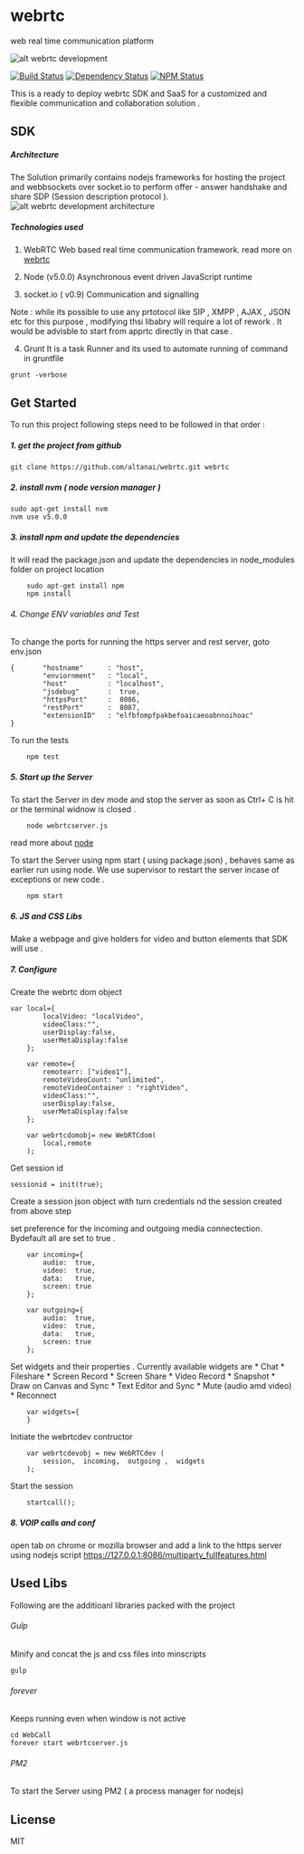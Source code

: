 # webrtc
web real time communication platform 

![alt webrtc development ](http://s20.postimg.org/sywx5rjx5/webrtc_development_logo_1_1.png)


[![Build Status][BS img]][Build Status]
[![Dependency Status][DS img]][Dependency Status]
[![NPM Status][NS img]][NPM Status]

[Build Status]: https://travis-ci.org/altanai/webrtc
[Dependency Status]: https://david-dm.org/altanai/webrtc
[NPM Status]: https://www.npmjs.com/package/webrtcdevelopment

[BS img]: https://api.travis-ci.org/altanai/webrtc.png
[DS img]: https://david-dm.org/altanai/webrtc.svg
[NS img]: https://nodei.co/npm/webrtcdevelopment.png

This is a ready to deploy webrtc SDK and SaaS for a customized and flexible communication and collaboration solution .

SDK
----

##### Architecture 
The Solution primarily contains nodejs frameworks for hosting the project and webbsockets over socket.io to perform offer - answer handshake and share SDP (Session description protocol ).
![alt webrtc development architecture ](https://s32.postimg.org/uamq0uq9h/webrtcdevelopment_SDK.png)

##### Technologies used 

1. WebRTC 
Web based real time communication framework.
read more on [webrtc](https://altanaitelecom.wordpress.com/2013/08/02/what-is-webrtc/ )

2. Node (v5.0.0)
Asynchronous event driven JavaScript runtime

3. socket.io ( v0.9)
Communication and signalling 

Note  : while its possible to use any prtotocol like SIP , XMPP , AJAX , JSON etc for this purpose , modifying thsi libabry will require a lot of rework . It would be advisble to start from apprtc directly in that case .  

4. Grunt
It is a task Runner and its used to automate running of command in gruntfile
```
grunt -verbose
```

Get Started
----

To run this project following steps need to be followed in that order :

##### 1. get the project from github 
```
git clone https://github.com/altanai/webrtc.git webrtc
```

##### 2. install nvm ( node version manager ) 
```
sudo apt-get install nvm
nvm use v5.0.0
```

##### 3. install npm and update the dependencies 
It will read the package.json and update the dependencies in node_modules folder on project location

```
	sudo apt-get install npm
	npm install
```

###### 4. Change ENV variables and Test

To change the ports for running the https server and rest server, goto env.json
```
{       "hostname"      : "host",        
		"enviornment"   : "local",        
		"host"        	: "localhost",
		"jsdebug"       :  true,          
		"httpsPort"		:  8086,
		"restPort"		:  8087,
        "extensionID"   : "elfbfompfpakbefoaicaeoabnnoihoac"
}
```

To run the tests
```
	npm test
```

##### 5. Start up the Server 

To start the Server in dev mode  and stop the server as soon as Ctrl+ C is hit or the terminal widnow is closed . 
```
	node webrtcserver.js
```
read more about [node](https://nodejs.org/en/about/ )

To start the Server using npm start ( using package.json) , behaves same as earlier run using node. We use supervisor to restart the server incase of exceptions or new code .

```
	npm start
```

##### 6. JS and CSS Libs

Make a webpage and give holders for video and button elements that SDK will use .

##### 7. Configure


Create the webrtc dom object
```
var local={
        localVideo: "localVideo",
        videoClass:"",
        userDisplay:false,
        userMetaDisplay:false  
    };

    var remote={
        remotearr: ["video1"],
        remoteVideoCount: "unlimited",
        remoteVideoContainer : "rightVideo",
        videoClass:"",
        userDisplay:false,
        userMetaDisplay:false    
    };

    var webrtcdomobj= new WebRTCdom(
        local,remote
    );
```

Get session id
```
sessionid = init(true);
```

Create a session json object with turn credentials nd the session created from above step

set preference for the incoming and outgoing media connectection. Bydefault all are set to true . 
```
    var incoming={
        audio:  true,
        video:  true,
        data:   true,
        screen: true
    };

    var outgoing={
        audio:  true,
        video:  true,
        data:   true,
        screen: true
    };
```
Set widgets and their properties . Currently available widgets are 
	* Chat
	* Fileshare
	* Screen Record
	* Screen Share
	* Video Record
	* Snapshot
	* Draw on Canvas and Sync
	* Text Editor and Sync
	* Mute (audio amd video)
	* Reconnect

```
	var widgets={
	}
```
Initiate the webrtcdev contructor 
```
    var webrtcdevobj = new WebRTCdev ( 
        session,  incoming,  outgoing ,  widgets
    );
```

Start the session 
```
    startcall();
```

##### 8. VOIP calls and conf
open tab on chrome or mozilla browser and add a link to the https server using nodejs script
https://127.0.0.1:8086/multiparty_fullfeatures.html


Used Libs
----

Following are the additioanl libraries packed with the project 

###### Gulp
Minify and concat the js and css files  into minscripts
```
gulp
```

###### forever 
Keeps running even when window is not active 
```
cd WebCall
forever start webrtcserver.js
```

###### PM2
To start the Server using PM2 ( a process manager for nodejs)

License
----

MIT